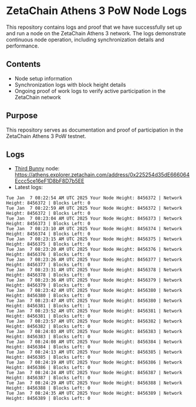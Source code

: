 # ZetaChain Athens 3 PoW Node Logs
This repository contains logs and proof that we have successfully set up and run a node on the ZetaChain Athens 3 network. The logs demonstrate continuous node operation, including synchronization details and performance.

## Contents
- Node setup information
- Synchronization logs with block height details
- Ongoing proof of work logs to verify active participation in the ZetaChain network

## Purpose
This repository serves as documentation and proof of participation in the ZetaChain Athens 3 PoW testnet.

## Logs

- [Third Bunny](https://thirdbunny.xyz/) node: https://athens.explorer.zetachain.com/address/0x225254d35dE666064Eccc5ce16eF1D8bF8D7b5EE
- Latest logs:
```
Tue Jan  7 08:22:54 AM UTC 2025 Your Node Height: 8456372 | Network Height: 8456372 | Blocks Left: 0
Tue Jan  7 08:22:59 AM UTC 2025 Your Node Height: 8456372 | Network Height: 8456372 | Blocks Left: 0
Tue Jan  7 08:23:04 AM UTC 2025 Your Node Height: 8456373 | Network Height: 8456373 | Blocks Left: 0
Tue Jan  7 08:23:10 AM UTC 2025 Your Node Height: 8456374 | Network Height: 8456374 | Blocks Left: 0
Tue Jan  7 08:23:15 AM UTC 2025 Your Node Height: 8456375 | Network Height: 8456375 | Blocks Left: 0
Tue Jan  7 08:23:20 AM UTC 2025 Your Node Height: 8456376 | Network Height: 8456376 | Blocks Left: 0
Tue Jan  7 08:23:26 AM UTC 2025 Your Node Height: 8456377 | Network Height: 8456377 | Blocks Left: 0
Tue Jan  7 08:23:31 AM UTC 2025 Your Node Height: 8456378 | Network Height: 8456378 | Blocks Left: 0
Tue Jan  7 08:23:36 AM UTC 2025 Your Node Height: 8456379 | Network Height: 8456379 | Blocks Left: 0
Tue Jan  7 08:23:42 AM UTC 2025 Your Node Height: 8456380 | Network Height: 8456380 | Blocks Left: 0
Tue Jan  7 08:23:47 AM UTC 2025 Your Node Height: 8456380 | Network Height: 8456381 | Blocks Left: 1
Tue Jan  7 08:23:52 AM UTC 2025 Your Node Height: 8456381 | Network Height: 8456381 | Blocks Left: 0
Tue Jan  7 08:23:57 AM UTC 2025 Your Node Height: 8456382 | Network Height: 8456382 | Blocks Left: 0
Tue Jan  7 08:24:03 AM UTC 2025 Your Node Height: 8456383 | Network Height: 8456383 | Blocks Left: 0
Tue Jan  7 08:24:08 AM UTC 2025 Your Node Height: 8456384 | Network Height: 8456384 | Blocks Left: 0
Tue Jan  7 08:24:13 AM UTC 2025 Your Node Height: 8456385 | Network Height: 8456385 | Blocks Left: 0
Tue Jan  7 08:24:19 AM UTC 2025 Your Node Height: 8456386 | Network Height: 8456386 | Blocks Left: 0
Tue Jan  7 08:24:24 AM UTC 2025 Your Node Height: 8456387 | Network Height: 8456387 | Blocks Left: 0
Tue Jan  7 08:24:29 AM UTC 2025 Your Node Height: 8456388 | Network Height: 8456388 | Blocks Left: 0
Tue Jan  7 08:24:35 AM UTC 2025 Your Node Height: 8456389 | Network Height: 8456389 | Blocks Left: 0
```
